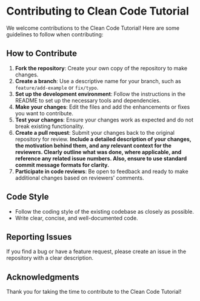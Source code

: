 # Contributing to Clean Code Tutorial

We welcome contributions to the Clean Code Tutorial! Here are some guidelines to follow when contributing:

## How to Contribute
1. **Fork the repository**: Create your own copy of the repository to make changes.
2. **Create a branch**: Use a descriptive name for your branch, such as `feature/add-example` or `fix/typo`.
3. **Set up the development environment**: Follow the instructions in the README to set up the necessary tools and dependencies.
4. **Make your changes**: Edit the files and add the enhancements or fixes you want to contribute.
5. **Test your changes**: Ensure your changes work as expected and do not break existing functionality.
6. **Create a pull request**: Submit your changes back to the original repository for review. **Include a detailed description of your changes, the motivation behind them, and any relevant context for the reviewers. Clearly outline what was done, where applicable, and reference any related issue numbers. Also, ensure to use standard commit message formats for clarity.**
7. **Participate in code reviews**: Be open to feedback and ready to make additional changes based on reviewers' comments.

## Code Style
- Follow the coding style of the existing codebase as closely as possible.
- Write clear, concise, and well-documented code.

## Reporting Issues
If you find a bug or have a feature request, please create an issue in the repository with a clear description.

## Acknowledgments
Thank you for taking the time to contribute to the Clean Code Tutorial!